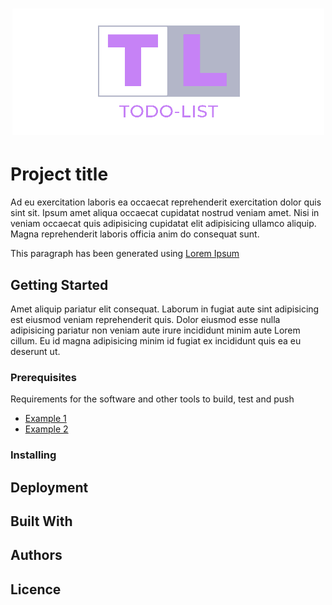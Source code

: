 <h1 align="center">
  <img src="src/toDoListLogo.png" alt="ToDo-List">
</h1>

# Project title
Ad eu exercitation laboris ea occaecat reprehenderit exercitation dolor quis sint sit. Ipsum amet aliqua occaecat cupidatat nostrud veniam amet. Nisi in veniam occaecat quis adipisicing cupidatat elit adipisicing ullamco aliquip. Magna reprehenderit laboris officia anim do consequat sunt. 

This paragraph has been generated using [Lorem Ipsum](https://www.lipsum.com/)

## Getting Started
Amet aliquip pariatur elit consequat. Laborum in fugiat aute sint adipisicing est eiusmod veniam reprehenderit quis. Dolor eiusmod esse nulla adipisicing pariatur non veniam aute irure incididunt minim aute Lorem cillum. Eu id magna adipisicing minim id fugiat ex incididunt quis ea eu deserunt ut.

### Prerequisites

Requirements for the software and other tools to build, test and push

  - [Example 1](https://github.com/Njthai)
   - [Example 2](https://github.com/iRaphiki) 

### Installing


## Deployment


## Built With


## Authors


## Licence


